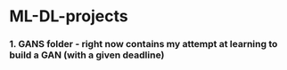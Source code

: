 ﻿# ML-DL-projects

<h3>1. GANS folder - right now contains my attempt at learning to build a GAN (with a given deadline)</h3>
